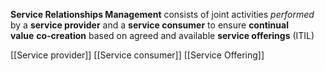 **Service Relationships Management** consists of joint activities *performed*  by a **service provider** and a **service consumer** to ensure **continual value** **co-creation** based on agreed and available **service offerings** (ITIL) 

[[Service  provider]]
[[Service consumer]]
[[Service Offering]]